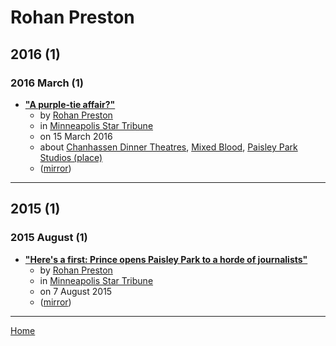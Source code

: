 # Rohan Preston

## 2016 (1)

### 2016 March (1)

 - [**"A purple-tie affair?"**](https://www.startribune.com/a-purple-tie-affair/372125381/)
    - by [Rohan Preston](../../authors/rohan-preston/index.md)
    - in [Minneapolis Star Tribune](../../publications/minneapolis-star-tribune/index.md)
    - on 15 March 2016
    - about [Chanhassen Dinner Theatres](../../topics/chanhassen-dinner-theatres/index.md), [Mixed Blood](../../topics/mixed-blood/index.md), [Paisley Park Studios (place)](../../topics/place/paisley-park-studios/index.md)
    - ([mirror](https://web.archive.org/web/*/https://www.startribune.com/a-purple-tie-affair/372125381/))

----

## 2015 (1)

### 2015 August (1)

 - [**"Here's a first: Prince opens Paisley Park to a horde of journalists"**](https://www.startribune.com/here-s-a-first-prince-opens-paisley-park-to-a-horde-of-journalists/321074861/)
    - by [Rohan Preston](../../authors/rohan-preston/index.md)
    - in [Minneapolis Star Tribune](../../publications/minneapolis-star-tribune/index.md)
    - on 7 August 2015
    - ([mirror](https://web.archive.org/web/*/https://www.startribune.com/here-s-a-first-prince-opens-paisley-park-to-a-horde-of-journalists/321074861/))

----

[Home](../index.md)
